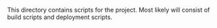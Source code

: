 This directory contains scripts for the project. Most likely will consist of build scripts and deployment scripts.